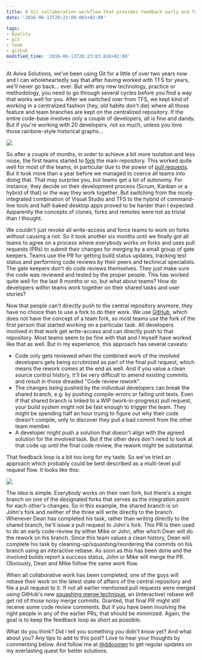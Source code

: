 ```yaml
---
title: A Git collaboration workflow that provides feedback early and fast
date: '2016-06-13T20:23:00.001+02:00'

tags:
- Quality
- git
- team
- github
modified_time: '2016-06-13T20:23:03.828+02:00'
---
```


At Aviva Solutions, we’ve been using Git for a little of over two years now and I can wholeheartedly say that after having worked with TFS for years, we'll never go back… ever. But with any new technology, practice or methodology, you need to go through several cycles before you find a way that works well for you. After we switched over from TFS, we kept kind of working in a centralized fashion (hey, old habits don't die) where all those feature and team branches are kept on the centralized repository. If the entire code-base involves only a couple of developers, all is fine and dandy. But if you're working with 20 developers, not so much, unless you love those rainbow-style historical graphs…  

<img src="{{ site.url }}{{ site.baseurl }}/assets/images/posts/2016-06-13-branching.png" class="align-center" />  

So after a couple of months, in order to achieve a bit more isolation and less noise, the first teams started to [fork](https://guides.github.com/activities/forking/) the main repository. This worked quite well for most of the teams, in particular due to the power of [pull requests](http://www.continuousimprover.com/2016/02/how-git-can-help-you-prevent-monolith.html). But it took more than a year before we managed to coerce all teams into doing that. That may surprise you, but teams get a lot of autonomy. For instance, they decide on their development process (Scrum, Kanban or a hybrid of that) or the way they work together. But switching from the nicely integrated combination of Visual Studio and TFS to the hybrid of command-line tools and half-baked desktop apps proved to be harder than I expected. Apparently the concepts of clones, forks and remotes were not as trivial than I thought. 

We couldn't just revoke all write-access and force teams to work on forks without causing a riot. So it took another six months until we finally got all teams to agree on a process where everybody works on forks and uses pull requests (PRs) to submit their changes for merging by a small group of gate keepers. Teams use the PR for getting build status updates, tracking test status and performing code reviews by their peers and technical specialists. The gate keepers don't do code reviews themselves. They just make sure the code was reviewed and tested by the proper people. This has worked quite well for the last 9 months or so, but what about teams? How do developers within teams work together on their shared tasks and user stories?

Now that people can't directly push to the central repository anymore, they have no choice than to use a fork to do their work. We use [GitHub](https://github.com/), which does not have the concept of a team fork, so most teams use the fork of the first person that started working on a particular task. All developers involved in that work get write-access and can directly push to that repository. Most teams seem to be fine with that and I myself have worked like that as well. But in my experience, this approach has several caveats:

* Code only gets reviewed when the combined work of the involved developers gets being scrutinized as part of the final pull request, which means the rework comes at the end as well. And if you value a clean source control history, it'll be very difficult to amend existing commits and result in those dreaded "Code review rework".
* The changes being pushed by the individual developers can break the shared branch, e.g. by pushing compile-errors or failing unit tests. Even if that shared branch is linked to a WIP (work-in-progress) pull request, your build system might not be fast enough to trigger the team. They might be spending half an hour trying to figure out why their code doesn't compile, only to discover they pull a bad commit from the other team member.
* A developer might push a solution that doesn't align with the agreed solution for the involved task. But if the other devs don't need to look at that code up until the final code review, the rework might be substantial. 

That feedback loop is a bit too long for my taste. So we've tried an approach which probably could be best described as a multi-level pull request flow. It looks like this:

<img src="{{ site.url }}{{ site.baseurl }}/assets/images/posts/2016-06-13-forks.png" class="align-center" />  

The idea is simple. Everybody works on their own fork, but there's a single branch on one of the designated forks that serves as the integration point for each other's changes. So in this example, the shared branch is on John's fork and neither of the three will write directly to the branch. Whenever Dean has completed his task, rather than writing directly to the shared branch, he'll issue a pull request to John's fork. This PR is then used to do an early code-review by either Mike or John, after which Dean will do the rework on his branch. Since this team values a clean history, Dean will complete his task by cleaning-up/squashing/reordering the commits on his branch using an interactive rebase. As soon as this has been done and the involved builds report a success status, John or Mike will merge the PR. Obviously, Dean and Mike follow the same work flow.  

When all collaborative work has been completed, one of the guys will rebase their work on the latest state of affairs of the central repository and file a pull request to it. If not all earlier mentioned pull requests were merged using GitHub's new [squashing merge technique](https://github.com/blog/2141-squash-your-commits), an (interactive) rebase will get rid of those noisy merge commits. Granted, that final PR might still receive some code review comments. But if you have been involving the right people in any of the earlier PRs, that should be minimized. Again, the goal is to keep the feedback loop as short as possible.  

What do you think? Did I tell you something you didn't know yet? And what about you? Any tips to add to this post? Love to hear your thoughts by commenting below. And follow me at [@ddoomen](https://twitter.com/ddoomen) to get regular updates on my everlasting quest for better solutions.